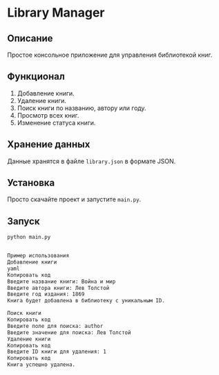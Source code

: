 # Library Manager

## Описание
Простое консольное приложение для управления библиотекой книг.

## Функционал
1. Добавление книги.
2. Удаление книги.
3. Поиск книги по названию, автору или году.
4. Просмотр всех книг.
5. Изменение статуса книги.

## Хранение данных
Данные хранятся в файле `library.json` в формате JSON.

## Установка
Просто скачайте проект и запустите `main.py`.

## Запуск
```bash
python main.py


Пример использования
Добавление книги
yaml
Копировать код
Введите название книги: Война и мир
Введите автора книги: Лев Толстой
Введите год издания: 1869
Книга будет добавлена в библиотеку с уникальным ID.

Поиск книги
Копировать код
Введите поле для поиска: author
Введите значение для поиска: Лев Толстой
Удаление книги
Копировать код
Введите ID книги для удаления: 1
Копировать код
Книга успешно удалена.
